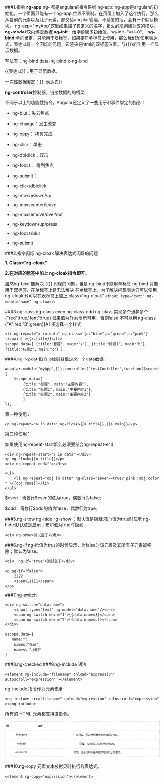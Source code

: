 ###1.指令
**ng-app**,ng- 都是angular的指令系统
ng-app: ng-app是angular的初始化，一个页面只能有一个ng-app,位置不限制。在页面上加入了这个执行，那么从当前的元素以及儿子元素，都交给angular管理，不赋值的话，会有一个默认模块。
ng-app="myApp"这里如果加了自定义的名字，那么必须创建对应的模块。
**ng-model**:双向绑定数据
**ng-init**：给字段赋予初始值。ng-init=”val=0”。
**ng-bind**:单向绑定，只能用于双标签，如果要在单标签上使用，那么我们就使用表达式，表达式有一个闪烁的问题，它渲染在html的双标签位置。与{{}}的作用一样显示数据。

写法有：ng-bind  data-ng-bind  x-ng-bind

{{表达式}}：用于显示数据。

一次性数据绑定：{{::表达式}}

**ng-controller**控制器，链接数据的的桥梁

不同于以上的功能性指令，Angular还定义了一些用于和事件绑定的指令：

- ng-blur：失去焦点

- ng-change：发生改变

- ng-copy： 拷贝完成

- ng-click：单击

- ng-dblclick：双击

- ng-focus： 得到焦点

- ng-submit：

- ng-click/dblclick

- ng-mousedown/up

- ng-mouseenter/leave

- ng-mousemove/over/out

- ng-keydown/up/press

- ng-focus/blur

- ng-submit

###2.指令闪烁 ng-cloak
解决表达式闪烁的问题

**1. Class=”ng-cloak”**

**2.在对应的标签中加上 ng-cloak指令即可。**

虽然ng-bind 能解决 {{}} 闪现的问题，但是 ng-bind不能用单标签 ng-bind 只能用于双标签，在单标签上是无法解决
  在单标签上，为了解决闪现表达的可以使用 ng-cloak,也可以在表标签上加上 class="ng-cloak"
`<input type="text" ng-model="name" ng-cloak/>`

###3.ng-class ng-class-even ng-class-odd
ng-class 实现多个选择多个 {"red":true,"font":true}
如果值为True表示可用，否则false 不可以用
ng-class {"A":red,"B":green}[A] 多选择一个样式
```
<li ng-repeat="x in data" ng-class='{a:"blue",b:"green",c:"pink"}[x.main]'>{{x.title}}</li>
$scope.data=[ {title:"标题", main:"a"}, {title:"标题1", main:"b"}, {title:"标题2", main:"c"} ];
```

###4.ng-repeat 指令
js控制器里定义一个data数据：
```
angular.module("myApp",[]).controller("testContoller",function($scope){
    $scope.data=[
        {title:"标题", main:"主要内容"},
        {title:"标题1", main:"主要内容1"},
        {title:"标题2", main:"主要内容2"}
        ]
});
```

 第一种使用：
```
<p ng-repeat="a in data" ng-cloak>{{a.title}},{{a.main}}</p>
```
 第二种使用：

如果使用ng-repeat-start那么必须要结合ng-repeat-end
```
<div ng-repeat-start="o in data"></div>
<p ng-cloak>{{o.title}}</p>
<div ng-repeat-end=""></div>
```

```
<ul>
    <li ng-repeat="obj in data" ng-class="$even==true?'pink':obj.color " >{{obj.name}}</li>
</ul>
```
\$even：奇数行$even的值为true，偶数行为false;

\$odd：奇数行$odd的值为false，偶数行为true;

###5.ng-show ng-hide
ng-show ：默认值是隐藏;布尔值为true时显示
ng-hide:默认值是显示；布尔值为true时隐藏

`<div ng-show>测试盒子</div>`

###6.ng-if
ng-if:值为true的时候显示，为false时该元素及其所有子元素被移除；默认为false。
```
<div  ng-if="true">测试盒子</div>

<p ng-if="false">
    2222
    <span>11111</span>
</p>
```

###7.ng-switch
<!--当data.name为1时，第一个span显示，当输入的data.name为2时第二个span显示-->
```
<div ng-switch="data.name">
    <input type="text" ng-model="data.name"/><br/>
    <span ng-switch-when="1">{{data.names}}</span>
    <span ng-switch-when="2">{{data.namess}}</span>
</div>

$scope.data={
   name:"",
    names:"张三",
    namess:"小明"
}
```

###8.ng-checked
###9.ng-include
语法
```
<element ng-include="filename" onload="expression" autoscroll="expression" ></element>
```
ng-include 指令作为元素使用:
```
<ng-include src="filename" onload="expression" autoscroll="expression" ></ng-include>
```
所有的 HTML 元素都支持该指令。

![image.png](../../images/angular/ng-.png)

###10.ng-copy
元素文本被拷贝时执行的表达式。

`<element ng-copy="expression"></element>`